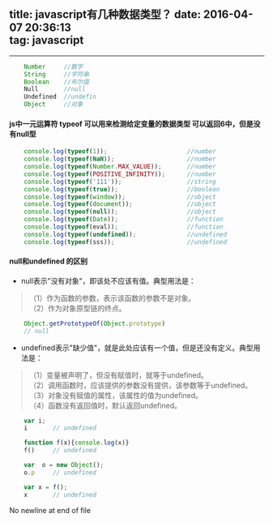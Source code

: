 title: javascript有几种数据类型？
date: 2016-04-07 20:36:13  
tag: javascript
---

---

``` javascript
	Number     //数字
	String     //字符串
	Boolean    //布尔值
	Null       //null
	Undefined  //undefin
	Object     //对象
```
<!-- more -->
#### js中一元运算符 typeof 可以用来检测给定变量的数据类型  可以返回6中，但是没有null型
``` javascript
	console.log(typeof(1));                      //number
	console.log(typeof(NaN));                    //number
	console.log(typeof(Number.MAX_VALUE));       //number
	console.log(typeof(POSITIVE_INFINITY));      //number
	console.log(typeof('111'));                  //string
	console.log(typeof(true));                   //boolean
	console.log(typeof(window));                 //object
	console.log(typeof(document));               //object
	console.log(typeof(null));                   //object
	console.log(typeof(Date));                   //function
	console.log(typeof(eval));                   //function
	console.log(typeof(undefined));	             //undefined
	console.log(typeof(sss));                    //undefined   
```

#### null和undefined 的区别

* null表示"没有对象"，即该处不应该有值。典型用法是：

>（1）作为函数的参数，表示该函数的参数不是对象。  
（2）作为对象原型链的终点。

``` javascript
	Object.getPrototypeOf(Object.prototype)
	// null
```

* undefined表示"缺少值"，就是此处应该有一个值，但是还没有定义。典型用法是：
>（1）变量被声明了，但没有赋值时，就等于undefined。  
（2）调用函数时，应该提供的参数没有提供，该参数等于undefined。  
（3）对象没有赋值的属性，该属性的值为undefined。  
（4）函数没有返回值时，默认返回undefined。  

``` javascript
	var i;
	i       // undefined

	function f(x){console.log(x)}
	f()     // undefined

	var  o = new Object();
	o.p     // undefined

	var x = f();
	x       // undefined
```
 No newline at end of file
